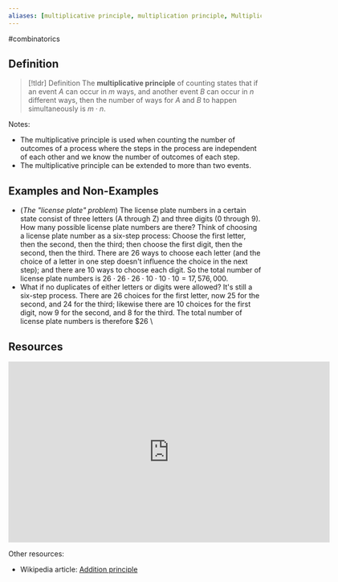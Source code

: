 ```yaml
---
aliases: [multiplicative principle, multiplication principle, Multiplication Principle]
--- 
```


#combinatorics

## Definition 

> [!tldr] Definition
> The **multiplicative principle** of counting states that if an event $A$ can occur in $m$ ways, and another event $B$ can occur in $n$ different ways, then the number of ways for $A$ and $B$ to happen simultaneously is $m \cdot n$. 

Notes: 
* The multiplicative principle is used when counting the number of outcomes of a process where the steps in the process are independent of each other and we know the number of outcomes of each step. 
* The multiplicative principle can be extended to more than two events. 

## Examples and Non-Examples

- (*The "license plate" problem*) The license plate numbers in a certain state consist of three letters (A through Z) and three digits (0 through 9). How many possible license plate numbers are there? Think of choosing a license plate number as a six-step process: Choose the first letter, then the second, then the third; then choose the first digit, then the second, then the third. There are $26$ ways to choose each letter (and the choice of a letter in one step doesn't influence the choice in the next step); and there are $10$ ways to choose each digit. So the total number of license plate numbers is $26 \cdot 26 \cdot 26 \cdot 10 \cdot 10 \cdot 10 = 17, 576, 000$. 
- What if no duplicates of either letters or digits were allowed? It's still a six-step process. There are 26 choices for the first letter, now 25 for the second, and 24 for the third; likewise there are 10 choices for the first digit, now 9 for the second, and 8 for the third. The total number of license plate numbers is therefore $26 \


## Resources 

<iframe title="vimeo-player" src="https://player.vimeo.com/video/618309204?h=17b1d061c9" width="640" height="360" frameborder="0"    allowfullscreen></iframe>

Other resources: 
- Wikipedia article: [Addition principle](https://en.wikipedia.org/wiki/Addition_principle)
